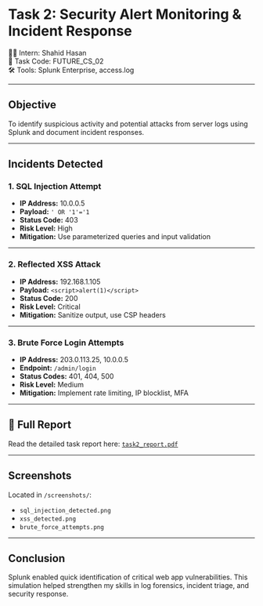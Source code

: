 # Task 2: Security Alert Monitoring & Incident Response

👨‍💻 Intern: Shahid Hasan  
🧠 Task Code: FUTURE_CS_02  
🛠️ Tools: Splunk Enterprise, access.log

---

## Objective

To identify suspicious activity and potential attacks from server logs using Splunk and document incident responses.

---

## Incidents Detected

### 1. SQL Injection Attempt

- **IP Address:** 10.0.0.5  
- **Payload:** `' OR '1'='1`  
- **Status Code:** 403  
- **Risk Level:** High  
- **Mitigation:** Use parameterized queries and input validation

---

### 2. Reflected XSS Attack

- **IP Address:** 192.168.1.105  
- **Payload:** `<script>alert(1)</script>`  
- **Status Code:** 200  
- **Risk Level:** Critical  
- **Mitigation:** Sanitize output, use CSP headers

---

### 3. Brute Force Login Attempts

- **IP Address:** 203.0.113.25, 10.0.0.5  
- **Endpoint:** `/admin/login`  
- **Status Codes:** 401, 404, 500  
- **Risk Level:** Medium  
- **Mitigation:** Implement rate limiting, IP blocklist, MFA

---

## 📄 Full Report

Read the detailed task report here: [`task2_report.pdf`](Report.pdf)

---

## Screenshots

Located in `/screenshots/`:
- `sql_injection_detected.png`
- `xss_detected.png`
- `brute_force_attempts.png`

---

## Conclusion

Splunk enabled quick identification of critical web app vulnerabilities. This simulation helped strengthen my skills in log forensics, incident triage, and security response.
